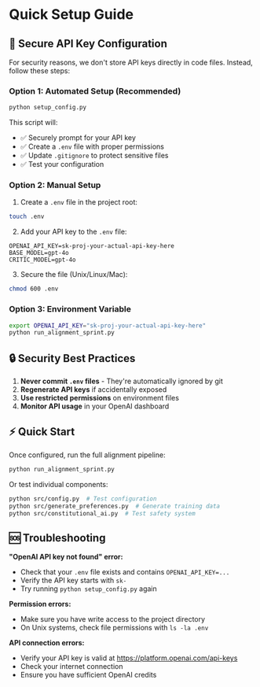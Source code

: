 # Quick Setup Guide

## 🔐 Secure API Key Configuration

For security reasons, we don't store API keys directly in code files. Instead, follow these steps:

### Option 1: Automated Setup (Recommended)
```bash
python setup_config.py
```

This script will:
- ✅ Securely prompt for your API key
- ✅ Create a `.env` file with proper permissions
- ✅ Update `.gitignore` to protect sensitive files
- ✅ Test your configuration

### Option 2: Manual Setup
1. Create a `.env` file in the project root:
```bash
touch .env
```

2. Add your API key to the `.env` file:
```
OPENAI_API_KEY=sk-proj-your-actual-api-key-here
BASE_MODEL=gpt-4o
CRITIC_MODEL=gpt-4o
```

3. Secure the file (Unix/Linux/Mac):
```bash
chmod 600 .env
```

### Option 3: Environment Variable
```bash
export OPENAI_API_KEY="sk-proj-your-actual-api-key-here"
python run_alignment_sprint.py
```

## 🔒 Security Best Practices

1. **Never commit `.env` files** - They're automatically ignored by git
2. **Regenerate API keys** if accidentally exposed
3. **Use restricted permissions** on environment files
4. **Monitor API usage** in your OpenAI dashboard

## ⚡ Quick Start

Once configured, run the full alignment pipeline:
```bash
python run_alignment_sprint.py
```

Or test individual components:
```bash
python src/config.py  # Test configuration
python src/generate_preferences.py  # Generate training data
python src/constitutional_ai.py  # Test safety system
```

## 🆘 Troubleshooting

**"OpenAI API key not found" error:**
- Check that your `.env` file exists and contains `OPENAI_API_KEY=...`
- Verify the API key starts with `sk-`
- Try running `python setup_config.py` again

**Permission errors:**
- Make sure you have write access to the project directory
- On Unix systems, check file permissions with `ls -la .env`

**API connection errors:**
- Verify your API key is valid at https://platform.openai.com/api-keys
- Check your internet connection
- Ensure you have sufficient OpenAI credits 